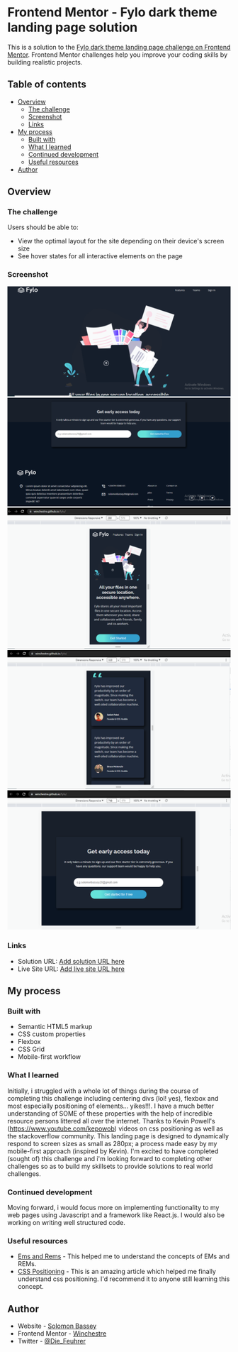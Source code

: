 # Frontend Mentor - Fylo dark theme landing page solution

This is a solution to the [Fylo dark theme landing page challenge on Frontend Mentor](https://www.frontendmentor.io/challenges/fylo-dark-theme-landing-page-5ca5f2d21e82137ec91a50fd). Frontend Mentor challenges help you improve your coding skills by building realistic projects. 

## Table of contents

- [Overview](#overview)
  - [The challenge](#the-challenge)
  - [Screenshot](#screenshot)
  - [Links](#links)
- [My process](#my-process)
  - [Built with](#built-with)
  - [What I learned](#what-i-learned)
  - [Continued development](#continued-development)
  - [Useful resources](#useful-resources)
- [Author](#author)


## Overview

### The challenge

Users should be able to:

- View the optimal layout for the site depending on their device's screen size
- See hover states for all interactive elements on the page

### Screenshot

![](./Screenshot1.PNG)
![](./Screenshot2.PNG)
![](./Screenshot3.PNG)
![](./Screenshot4.PNG)
![](./Screenshot5.PNG)


### Links

- Solution URL: [Add solution URL here](https://github.com/Winchestre/fylo)
- Live Site URL: [Add live site URL here](https://winchestre.github.io/fylo/)

## My process

### Built with

- Semantic HTML5 markup
- CSS custom properties
- Flexbox
- CSS Grid
- Mobile-first workflow

### What I learned
Initially, i struggled with a whole lot of things during the course of completing this challenge including centering divs (lol! yes), flexbox and most especially positioning of elements... yikes!!!. I have a much better understanding of SOME of these properties with the help of incredible resource persons littered all over the internet. Thanks to Kevin Powell's (https://www.youtube.com/kepowob) videos on css positioning as well as the stackoverflow community. This landing page is designed to dynamically respond to screen sizes as small as 280px; a process made easy by my mobile-first approach (inspired by Kevin). I'm excited to have completed (sought of) this challenge and i'm looking forward to completing other challenges so as to build my skillsets to provide solutions to real world challenges.



### Continued development

Moving forward, i would focus more on implementing functionality to my web pages using Javascript and a framework like React.js. I would also be working on writing well structured code. 


### Useful resources

- [Ems and Rems](https://www.youtube.com/watch?v=_-aDOAMmDHI&list=PPSV) - This helped me to understand the concepts of EMs and REMs.
- [CSS Positioning](https://www.youtube.com/watch?v=P6UgYq3J3Qs&list=PPSV) - This is an amazing article which helped me finally understand css positioning. I'd recommend it to anyone still learning this concept.

## Author

- Website - [Solomon Bassey](https://www.your-site.com)
- Frontend Mentor - [Winchestre](https://www.frontendmentor.io/profile/Winchestre)
- Twitter - [@Die_Feuhrer](https://www.twitter.com/Die_Feuhrer)
